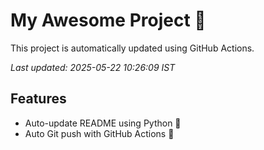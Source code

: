 # My Awesome Project 🚀

This project is automatically updated using GitHub Actions.

_Last updated: 2025-05-22 10:26:09 IST_

## Features
- Auto-update README using Python 🐍
- Auto Git push with GitHub Actions 🤖
